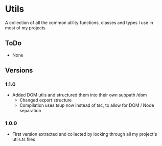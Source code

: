 # Utils

A collection of all the common utility functions, classes and types I use in most of my projects.

## ToDo

-   None

## Versions

### 1.1.0

-   Added DOM utils and structured them into their own subpath /dom
    -   Changed export structure
    -   Compilation uses tsup now instead of tsc, to allow for DOM / Node separation

### 1.0.0

-   First version extracted and collected by looking through all my project's utils.ts files
